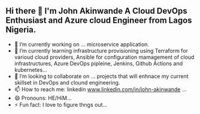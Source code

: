 ## Hi there 👋 I'm John Akinwande A Cloud DevOps Enthusiast and Azure cloud Engineer from Lagos Nigeria. 


- 🔭 I’m currently working on  ... microservice application.
- 🌱 I’m currently learning infrastructure provisioning using Terraform for varioud cloud providers, Ansible for configuration mamagement of cloud infrastructures, Azure DevOps pipleine, Jenkins, Github Actions and kubernetes...
- 👯 I’m looking to collaborate on ... projects that will enhnace my current skillset in DevOps and clound engineering.
- 📫 How to reach me: linkedin www.linkedin.com/in/john-akinwande ...
- 😄 Pronouns: HE/HiM...
- ⚡ Fun fact: I love to figure thngs out...

